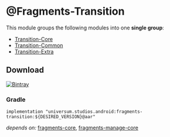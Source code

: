 @Fragments-Transition
===============

This module groups the following modules into one **single group**:

- [Transition-Core](https://bitbucket.org/android-universum/fragments/src/master/library-transition-core)
- [Transition-Common](https://bitbucket.org/android-universum/fragments/src/master/library-transition-common)
- [Transition-Extra](https://bitbucket.org/android-universum/fragments/src/master/library-transition-extra)

## Download ##
[![Bintray](https://api.bintray.com/packages/universum-studios/android/universum.studios.android%3Afragments/images/download.svg)](https://bintray.com/universum-studios/android/universum.studios.android%3Afragments/_latestVersion)

### Gradle ###

    implementation "universum.studios.android:fragments-transition:${DESIRED_VERSION}@aar"

_depends on:_
[fragments-core](https://bitbucket.org/android-universum/fragments/src/master/library-core),
[fragments-manage-core](https://bitbucket.org/android-universum/fragments/src/master/library-manage-core)